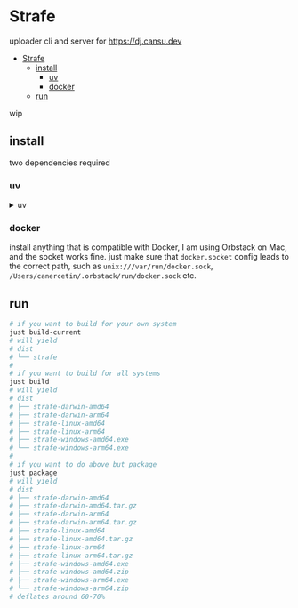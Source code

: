 # Strafe
uploader cli and server for https://dj.cansu.dev

- [Strafe](#strafe)
  - [install](#install)
    - [uv](#uv)
    - [docker](#docker)
  - [run](#run)

wip

## install

two dependencies required 

### uv

<details>

<summary> uv </summary>

macos // linux
```bash
curl -LsSf https://astral.sh/uv/install.sh | sh
# inspect the script if you want to
curl -LsSf https://astral.sh/uv/install.sh | less
```
windows
```bash
powershell -ExecutionPolicy ByPass -c "irm https://astral.sh/uv/install.ps1 | iex"
# inspect the script if you want to
powershell -c "irm https://astral.sh/uv/install.ps1 | more"
```
if you dont want installation scripts just https://docs.astral.sh/uv/getting-started/installation/#installation-methods pick one, make sure `uv` binary is in path.


</details>

### docker

install anything that is compatible with Docker, I am using Orbstack on Mac, and the socket works fine. just make sure that `docker.socket` config leads to the correct path, such as `unix:///var/run/docker.sock`, `/Users/canercetin/.orbstack/run/docker.sock` etc.

## run

```bash
# if you want to build for your own system
just build-current
# will yield
# dist
# └── strafe
#
# if you want to build for all systems
just build
# will yield
# dist
# ├── strafe-darwin-amd64
# ├── strafe-darwin-arm64
# ├── strafe-linux-amd64
# ├── strafe-linux-arm64
# ├── strafe-windows-amd64.exe
# └── strafe-windows-arm64.exe
#
# if you want to do above but package 
just package
# will yield
# dist
# ├── strafe-darwin-amd64
# ├── strafe-darwin-amd64.tar.gz
# ├── strafe-darwin-arm64
# ├── strafe-darwin-arm64.tar.gz
# ├── strafe-linux-amd64
# ├── strafe-linux-amd64.tar.gz
# ├── strafe-linux-arm64
# ├── strafe-linux-arm64.tar.gz
# ├── strafe-windows-amd64.exe
# ├── strafe-windows-amd64.zip
# ├── strafe-windows-arm64.exe
# └── strafe-windows-arm64.zip
# deflates around 60-70%
```

